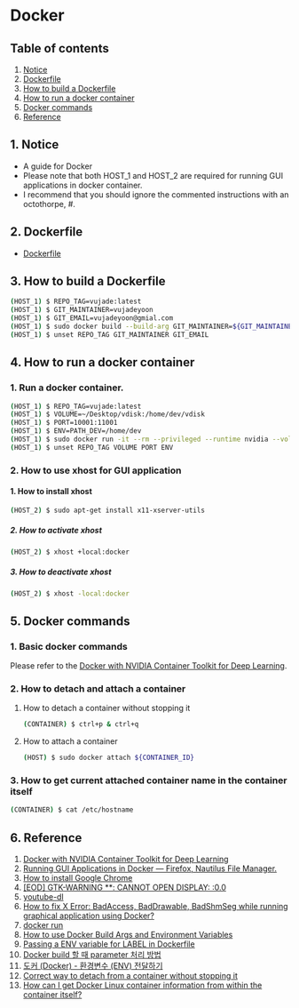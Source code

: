 # Docker


## Table of contents
1. [Notice](#notice)
2. [Dockerfile](#dockerfile)
3. [How to build a Dockerfile](#build_dockerfile)
4. [How to run a docker container](#run_docker_container)
5. [Docker commands](#docker_commands)
6. [Reference](#ref)


## 1. Notice <a name="notice"></a>
- A guide for Docker
- Please note that both HOST_1 and HOST_2 are required for running GUI applications in docker container.
- I recommend that you should ignore the commented instructions with an octothorpe, #.


## 2. Dockerfile <a name="dockerfile"></a>
- [Dockerfile](../Dockerfile)


## 3. How to build a Dockerfile <a name="build_dockerfile"></a>
```bash
(HOST_1) $ REPO_TAG=vujade:latest
(HOST_1) $ GIT_MAINTAINER=vujadeyoon
(HOST_1) $ GIT_EMAIL=vujadeyoon@gmial.com
(HOST_1) $ sudo docker build --build-arg GIT_MAINTAINER=${GIT_MAINTAINER} --build-arg GIT_EMAIL=${GIT_EMAIL} -t ${REPO_TAG} .
(HOST_1) $ unset REPO_TAG GIT_MAINTAINER GIT_EMAIL
```


## 4. How to run a docker container <a name="run_docker_container"></a>
### 1. Run a docker container.
```bash
(HOST_1) $ REPO_TAG=vujade:latest
(HOST_1) $ VOLUME=~/Desktop/vdisk:/home/dev/vdisk
(HOST_1) $ PORT=10001:11001
(HOST_1) $ ENV=PATH_DEV=/home/dev
(HOST_1) $ sudo docker run -it --rm --privileged --runtime nvidia --volume /tmp/.X11-unix:/tmp/.X11-unix:ro --env DISPLAY=unix$DISPLAY --ipc=host --net=host --volume ${VOLUME} --publish ${PORT} --env ${ENV} ${REPO_TAG} /bin/bash
(HOST_1) $ unset REPO_TAG VOLUME PORT ENV
```

### 2. How to use xhost for GUI application
#### 1. How to install xhost
```bash
(HOST_2) $ sudo apt-get install x11-xserver-utils
```
##### 2. How to activate xhost
```bash
(HOST_2) $ xhost +local:docker
```
##### 3. How to deactivate xhost
```bash
(HOST_2) $ xhost -local:docker
```


## 5. Docker commands <a name="docker_commands"></a>
### 1. Basic docker commands
Please refer to the [Docker with NVIDIA Container Toolkit for Deep Learning](https://vujadeyoon.github.io/blog/2022/docker_with_NVIDIA_container_toolkit_for_deep_learning/).

### 2. How to detach and attach a container
1. How to detach a container without stopping it
    ```bash
    (CONTAINER) $ ctrl+p & ctrl+q
    ```
2. How to attach a container
    ```bash
    (HOST) $ sudo docker attach ${CONTAINER_ID}
    ```

### 3. How to get current attached container name in the container itself
```bash
(CONTAINER) $ cat /etc/hostname
```


## 6. Reference <a name="ref"></a>
1. [Docker with NVIDIA Container Toolkit for Deep Learning](https://vujadeyoon.github.io/blog/2022/docker_with_NVIDIA_container_toolkit_for_deep_learning/)
2. [Running GUI Applications in Docker — Firefox, Nautilus File Manager.](https://medium.com/codex/running-gui-applications-in-docker-firefox-nautilus-file-manager-5424694104ec)
3. [How to install Google Chrome](https://askubuntu.com/questions/510056/how-to-install-google-chrome)
4. [[EOD] GTK-WARNING **: CANNOT OPEN DISPLAY: :0.0](https://eungbean.github.io/2018/11/19/EOD-Gtk-WARNING-cannot-open-display/)
5. [youtube-dl](http://ytdl-org.github.io/youtube-dl/index.html)
6. [How to fix X Error: BadAccess, BadDrawable, BadShmSeg while running graphical application using Docker?](https://askubuntu.com/questions/1237400/how-to-fix-x-error-badaccess-baddrawable-badshmseg-while-running-graphical-ap)
7. [docker run](https://docs.docker.com/engine/reference/commandline/run/)
8. [How to use Docker Build Args and Environment Variables](https://refine.dev/blog/docker-build-args-and-env-vars/)
9. [Passing a ENV variable for LABEL in Dockerfile](https://stackoverflow.com/questions/63017082/passing-a-env-variable-for-label-in-dockerfile)
10. [Docker build 할 때 parameter 처리 방법](https://blusky10.tistory.com/404)
11. [도커 (Docker) - 환경변수 (ENV) 전달하기](https://m.blog.naver.com/PostView.naver?isHttpsRedirect=true&blogId=complusblog&logNo=220975099502)
12. [Correct way to detach from a container without stopping it](https://stackoverflow.com/questions/25267372/correct-way-to-detach-from-a-container-without-stopping-it)
13. [How can I get Docker Linux container information from within the container itself?](https://stackoverflow.com/questions/20995351/how-can-i-get-docker-linux-container-information-from-within-the-container-itsel)
